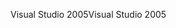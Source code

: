 <span data-ttu-id="8495e-101">Visual Studio 2005</span><span class="sxs-lookup"><span data-stu-id="8495e-101">Visual Studio 2005</span></span>